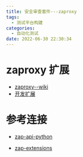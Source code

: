 ```yaml
---
title: 安全审查套件---zaproxy
tags:
  - 测试平台构建
categories:
  - 自动化测试 
date: 2022-06-30 22:30:34
---
```



# zaproxy 扩展
- [zaproxy--wiki](https://github.com/zaproxy/zap-extensions/wiki)
- [开发扩展](https://github.com/zaproxy/zaproxy/wiki/DevExtending)



# 参考连接

- [zap-api-python ](https://github.com/zaproxy/zap-api-python)

- [zap-extensions](https://github.com/zaproxy/zap-api-python)
